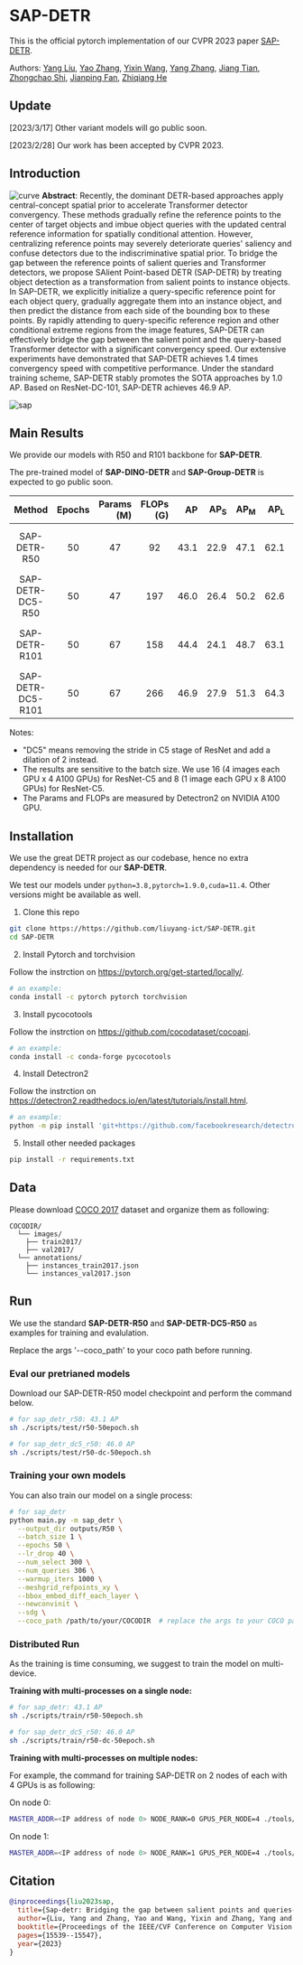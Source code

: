 # SAP-DETR

This is the official pytorch implementation of our CVPR 2023 paper [SAP-DETR](https://arxiv.org/abs/2211.02006). 

Authors: [Yang Liu](https://scholar.google.com/citations?user=ock4qjYAAAAJ&hl=zh-CN), [Yao Zhang](https://scholar.google.com/citations?user=vxfJSJIAAAAJ&hl=zh-CN), [Yixin Wang](https://scholar.google.com/citations?user=ykYrXtAAAAAJ&hl=zh-CN), [Yang Zhang](https://scholar.google.com/citations?user=fwg2QysAAAAJ&hl=zh-CN), [Jiang Tian](https://scholar.google.com/citations?user=CC_HnVQAAAAJ&hl=zh-CN),   [Zhongchao Shi](https://scholar.google.com/citations?user=GASgQxEAAAAJ&hl=zh-CN), [Jianping Fan](https://scholar.google.com/citations?user=-YsOqQcAAAAJ&hl=zh-CN), [Zhiqiang He](https://ieeexplore.ieee.org/author/37085386255)

## Update
[2023/3/17] Other variant models will go public soon.

[2023/2/28] Our work has been accepted by CVPR 2023.

## Introduction
![curve](figure/comparison_curves.png)
**Abstract**: Recently, the dominant DETR-based approaches apply central-concept spatial prior to accelerate Transformer detector convergency. These methods gradually refine the reference points to the center of target objects and imbue object queries with the updated central reference information for spatially conditional attention. However, centralizing reference points may severely deteriorate queries' saliency and confuse detectors due to the indiscriminative spatial prior. To bridge the gap between the reference points of salient queries and Transformer detectors, we propose SAlient Point-based DETR (SAP-DETR) by treating object detection as a transformation from salient points to instance objects. In SAP-DETR, we explicitly initialize a query-specific reference point for each object query, gradually aggregate them into an instance object, and then predict the distance from each side of the bounding box to these points. By rapidly attending to query-specific reference region and other conditional extreme regions from the image features, SAP-DETR can effectively bridge the gap between the salient point and the query-based Transformer detector with a significant convergency speed. Our extensive experiments have demonstrated that SAP-DETR achieves 1.4 times convergency speed with competitive performance. Under the standard training scheme, SAP-DETR stably promotes the SOTA approaches by 1.0 AP. Based on ResNet-DC-101, SAP-DETR achieves 46.9 AP.

![sap](figure/sap-detr.png)


## Main Results
We provide our models with R50 and R101 backbone for **SAP-DETR**. 

The pre-trained model of **SAP-DINO-DETR** and **SAP-Group-DETR** is expected to go public soon.

<table>
  <thead>
    <tr style="text-align: right;">
      <th>Method</th>
      <th>Epochs</th>
      <th>Params (M)</th>
      <th>FLOPs (G)</th>
      <th>AP</th>
      <th>AP<sub>S</sub></th>
      <th>AP<sub>M</sub></th>
      <th>AP<sub>L</sub></th>
      <th>URL</th>
    </tr>
  </thead>
  <tbody>
    <tr>
      <td align="center">SAP-DETR-R50</td>
      <td align="center">50</td>
      <td align="center">47</td>
      <td align="center">92</td>
      <td align="center">43.1</td>
      <td align="center">22.9</td>
      <td align="center">47.1</td>
      <td align="center">62.1</td>
      <td><a href="https://pan.baidu.com/s/1XKbWD4BGj4zyRmX2wIy_PA?pwd=i931">Baidu Netdisk</a><br><a href="https://drive.google.com/drive/folders/15_R2JWKM4qCUw15iV05FIMpTa5XHXeKB?usp=sharing">&thinsp;Google Drive</a></td>
    </tr>
      <td align="center">SAP-DETR-DC5-R50</td>
      <td align="center">50</td>
      <td align="center">47</td>
      <td align="center">197</td>
      <td align="center">46.0</td>
      <td align="center">26.4</td>
      <td align="center">50.2</td>
      <td align="center">62.6</td>
      <td><a href="https://pan.baidu.com/s/1t_UjYRJZ-YlHZ0eHXcAfjQ?pwd=893g">Baidu Netdisk</a><br><a href="https://drive.google.com/drive/folders/1m1YbCNchy_o8TZfcMgAhbesbQ70iypXy?usp=sharing">&thinsp;Google Drive</a></td>
    </tr>
    <tr>
      <td align="center">SAP-DETR-R101</td>
      <td align="center">50</td>
      <td align="center">67</td>
      <td align="center">158</td>
      <td align="center">44.4</td>
      <td align="center">24.1</td>
      <td align="center">48.7</td>
      <td align="center">63.1</td>
      <td><a href="https://pan.baidu.com/s/11UaarBTW2zQZt1JhyE9hxA?pwd=08kf">Baidu Netdisk</a><br><a href="https://drive.google.com/drive/folders/1CEwhh1BQFUyFUcoLldrMc4ES68vTpvbv?usp=sharing">&thinsp;Google Drive</a></td>
    </tr>
    <tr>
      <td align="center">SAP-DETR-DC5-R101</td>
      <td align="center">50</td>
      <td align="center">67</td>
      <td align="center">266</td>
      <td align="center">46.9</td>
      <td align="center">27.9</td>
      <td align="center">51.3</td>
      <td align="center">64.3</td>
      <td><a href="https://pan.baidu.com/s/1VDPEDy11BUfGffxtjbISkQ?pwd=eskx">Baidu Netdisk</a><br><a href="https://drive.google.com/drive/folders/1JLDSIvdkByqD129GW4p304SY7ZzU1Uu7?usp=share_link">&thinsp;Google Drive</a></td>
    </tr>
  </tbody>
</table>

Notes: 
- "DC5" means removing the stride in C5 stage of ResNet and add a dilation of 2 instead. 
- The results are sensitive to the batch size. We use 16 (4 images each GPU x 4 A100 GPUs) for ResNet-C5 and 8 (1 image each GPU x 8 A100 GPUs) for ResNet-C5. 
- The Params and FLOPs are measured by Detectron2 on NVIDIA A100 GPU.


## Installation
We use the great DETR project as our codebase, hence no extra dependency is needed for our **SAP-DETR**.

We test our models under ```python=3.8,pytorch=1.9.0,cuda=11.4```. Other versions might be available as well.

1. Clone this repo
```sh
git clone https://https://github.com/liuyang-ict/SAP-DETR.git
cd SAP-DETR
```

2. Install Pytorch and torchvision

Follow the instrction on https://pytorch.org/get-started/locally/.
```sh
# an example:
conda install -c pytorch pytorch torchvision
```

3. Install pycocotools

Follow the instrction on https://github.com/cocodataset/cocoapi.
```sh
# an example:
conda install -c conda-forge pycocotools
```

4. Install Detectron2

Follow the instrction on https://detectron2.readthedocs.io/en/latest/tutorials/install.html.
```sh
# an example:
python -m pip install 'git+https://github.com/facebookresearch/detectron2.git'
```

5. Install other needed packages
```sh
pip install -r requirements.txt
```

## Data
Please download [COCO 2017](https://cocodataset.org/) dataset and organize them as following:
```
COCODIR/
  └── images/
    ├── train2017/
    ├── val2017/
  └── annotations/
  	├── instances_train2017.json
  	└── instances_val2017.json
```


## Run
We use the standard **SAP-DETR-R50** and **SAP-DETR-DC5-R50** as examples for training and evalulation.

Replace the args '--coco_path' to your coco path before running.

### Eval our pretrianed models

Download our SAP-DETR-R50 model checkpoint and perform the command below. 

```sh
# for sap_detr_r50: 43.1 AP
sh ./scripts/test/r50-50epoch.sh

# for sap_detr_dc5_r50: 46.0 AP
sh ./scripts/test/r50-dc-50epoch.sh
```


### Training your own models
You can also train our model on a single process: 
```sh
# for sap_detr
python main.py -m sap_detr \
  --output_dir outputs/R50 \
  --batch_size 1 \
  --epochs 50 \
  --lr_drop 40 \
  --num_select 300 \
  --num_queries 306 \
  --warmup_iters 1000 \
  --meshgrid_refpoints_xy \
  --bbox_embed_diff_each_layer \
  --newconvinit \
  --sdg \
  --coco_path /path/to/your/COCODIR  # replace the args to your COCO path
```

### Distributed Run
As the training is time consuming, we suggest to train the model on multi-device.

**Training with multi-processes on a single node:**
```sh
# for sap_detr: 43.1 AP
sh ./scripts/train/r50-50epoch.sh

# for sap_detr_dc5_r50: 46.0 AP
sh ./scripts/train/r50-dc-50epoch.sh
```

**Training with multi-processes on multiple nodes:**

For example, the command for training SAP-DETR on 2 nodes of each with 4 GPUs is as following:

On node 0:
```sh
MASTER_ADDR=<IP address of node 0> NODE_RANK=0 GPUS_PER_NODE=4 ./tools/run_dist_launch.sh 8 ./scripts/train-mn/r50-50epoch.sh
```

On node 1:
```sh
MASTER_ADDR=<IP address of node 0> NODE_RANK=1 GPUS_PER_NODE=4 ./tools/run_dist_launch.sh 8 ./scripts/train-mn/r50-50epoch.sh
```


## Citation
```bibtex
@inproceedings{liu2023sap,
  title={Sap-detr: Bridging the gap between salient points and queries-based transformer detector for fast model convergency},
  author={Liu, Yang and Zhang, Yao and Wang, Yixin and Zhang, Yang and Tian, Jiang and Shi, Zhongchao and Fan, Jianping and He, Zhiqiang},
  booktitle={Proceedings of the IEEE/CVF Conference on Computer Vision and Pattern Recognition},
  pages={15539--15547},
  year={2023}
}
```

